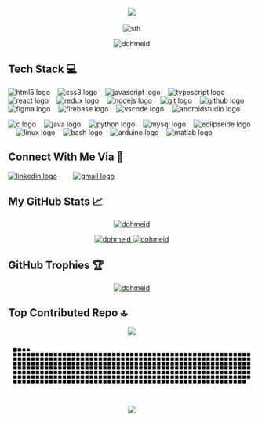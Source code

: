 <div align="center">
  <img src="https://capsule-render.vercel.app/api?text=HeyEveryone!👋&fontColor=F0F3F4&animation=fadeIn&type=waving&color=6F1042&height=200"/>
  <p align="center"> <img  alt="sth" src="https://i.pinimg.com/originals/3e/c4/37/3ec43786b484c617a1ba4ea7945ec9bd.gif" /> </p>
  <p align="center"> <img src="https://komarev.com/ghpvc/?username=dohmeid&label=Profile%20views&color=6F1042&style=flat" width=130px alt="dohmeid" /> </p>
</div>

## Tech Stack 💻
<div align="left">
  <img src="https://skillicons.dev/icons?i=html" height="50" alt="html5 logo"/><img width="12" />
  <img src="https://skillicons.dev/icons?i=css" height="50" alt="css3 logo"/><img width="12" />
  <img src="https://skillicons.dev/icons?i=js" height="50" alt="javascript logo"/><img width="12" />
  <img src="https://skillicons.dev/icons?i=ts" height="50" alt="typescript logo"/><img width="12" />
  <img src="https://skillicons.dev/icons?i=react" height="50" alt="react logo"/><img width="12" />
  <img src="https://skillicons.dev/icons?i=redux" height="50" alt="redux logo"/><img width="12" />
  <img src="https://skillicons.dev/icons?i=nodejs" height="50" alt="nodejs logo"/><img width="12" />
  <img src="https://skillicons.dev/icons?i=git" height="50" alt="git logo"/><img width="12" />
  <img src="https://skillicons.dev/icons?i=github" height="50" alt="github logo"/><img width="12" />
  <img src="https://skillicons.dev/icons?i=figma" height="50" alt="figma logo"/><img width="12" />
  <img src="https://skillicons.dev/icons?i=firebase" height="50" alt="firebase logo"/><img width="12" />
  <img src="https://skillicons.dev/icons?i=vscode" height="50" alt="vscode logo"/><img width="12" />
  <img src="https://skillicons.dev/icons?i=androidstudio" height="50" alt="androidstudio logo"/><img width="12" />

  <img src="https://skillicons.dev/icons?i=c" height="50" alt="c logo"/><img width="12" />
  <img src="https://skillicons.dev/icons?i=java" height="50" alt="java logo"/><img width="12" />
  <img src="https://skillicons.dev/icons?i=py" height="50" alt="python logo"/><img width="12" />
  <img src="https://skillicons.dev/icons?i=mysql" height="50" alt="mysql logo"  /><img width="12" />
  <img src="https://skillicons.dev/icons?i=eclipse" height="50" alt="eclipseide logo"/><img width="12" />
  <img src="https://skillicons.dev/icons?i=linux" height="50" alt="linux logo"/><img width="12" />
  <img src="https://skillicons.dev/icons?i=bash" height="50" alt="bash logo"  /><img width="12" />
  <img src="https://skillicons.dev/icons?i=arduino" height="50" alt="arduino logo"/><img width="12" />
  <img src="https://skillicons.dev/icons?i=matlab" height="50" alt="matlab logo"/>
</div>


## Connect With Me Via 💬
<div align="left">
  <a href="www.linkedin.com/in/dohmeid" target="_blank"><img src="https://img.shields.io/static/v1?message=LinkedIn&logo=linkedin&label=&color=0077B5&logoColor=white&labelColor=&style=for-the-badge" height="35" alt="linkedin logo"  /></a>
  <img width="25"/>
  <a href="doha.hmeid@gmail.com" target="_blank"><img src="https://img.shields.io/static/v1?message=Gmail&logo=gmail&label=&color=D14836&logoColor=white&labelColor=&style=for-the-badge" height="35" alt="gmail logo"  /></a>
</div>


## My GitHub Stats 📈
<a href="https://github.com/dohmeid">
  <p align="center"><img height="180em" width="800em"  src="https://github-readme-stats.vercel.app/api/top-langs/?username=dohmeid&theme=radical&show_icons=true&layout=compact&langs_count=10" alt="dohmeid" /></p>
  <p  align="center">
    <img height="180em" width="415em" src="https://github-readme-stats.vercel.app/api?username=dohmeid&show_icons=true&locale=en&theme=radical" alt="dohmeid" />
    <img height="180em" width="415em" src="https://github-readme-streak-stats.herokuapp.com/?user=dohmeid&theme=radical" alt="dohmeid" />
  </p>
</a>


## GitHub Trophies 🏆
<div align="center"> 
  <a href="https://github.com/ryo-ma/github-profile-trophy"><img src="https://github-profile-trophy.vercel.app/?username=dohmeid"  alt="dohmeid"/></a> 
</div>

## Top Contributed Repo 🔝
<div align="center"> 
  
  ![](https://github-contributor-stats.vercel.app/api?username=dohmeid&limit=5&theme=radical&combine_all_yearly_contributions=true)
</div>


<p align="center">
  
  ![Snake animation](https://github.com/dohmeid/dohmeid/blob/output/github-contribution-grid-snake.svg)
</p>

<p align="center">
  <img src="https://capsule-render.vercel.app/api?type=waving&color=6F1042&height=160&section=footer"/>
</p>

<!--
<img  alt="sth" src="https://media.giphy.com/media/gHhz5ZqkY8rzyWUiKw/giphy.webp" />
<img src= "https://media.giphy.com/media/ayMW3eqvuP00o/giphy.webp">
-->
